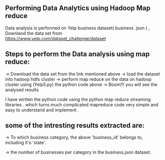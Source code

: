 <h2>Performing Data Analytics using Hadoop Map reduce</h2>

Data analysis is performed on Yelp business dataset( business .json ) , Downlaod the  data set from https://www.yelp.com/dataset_challenge/dataset

<h2>Steps to perform the Data analysis using map reduce:</h2>

-> Download the data set from the link mentioned above
-> load the dataset into  hadoop hdfs cluster 
-> perform map reduce on the data on hadoop cluster using (Yelp5.py) the python code above 
-> Boom!!! you will see the analysed results 


I have wirtten the python code using the python map reduce streaming libraries . which turns much complicated mapreduce code very simple and easy to understand and implement . 


<h2>some of the intresting results extracted are: </h2>

-> To which business category, the above 'business_id' belongs to, including it's 'state'.

-> the number of businesses per category in the business.json dataset.

